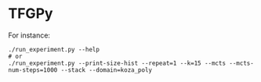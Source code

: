 # TFGPy

For instance:
```
./run_experiment.py --help
# or
./run_experiment.py --print-size-hist --repeat=1 --k=15 --mcts --mcts-num-steps=1000 --stack --domain=koza_poly
```

